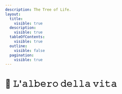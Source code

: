 ```yaml
---
description: The Tree of Life.
layout:
  title:
    visible: true
  description:
    visible: true
  tableOfContents:
    visible: true
  outline:
    visible: false
  pagination:
    visible: true
---
```


# 🌳 𝙻'𝚊𝚕𝚋𝚎𝚛𝚘 𝚍𝚎𝚕𝚕𝚊 𝚟𝚒𝚝𝚊

